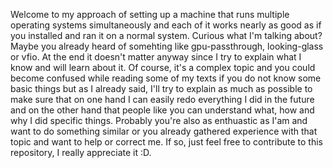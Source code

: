 Welcome to my approach of setting up a machine that runs multiple operating systems simultaneously and each of it works nearly as good as if you installed and ran it on a normal system.
Curious what I'm talking about? Maybe you already heard of somehting like gpu-passthrough, looking-glass or vfio. At the end it doesn't matter anyway since I try to explain
what I know and will learn about it. Of course, it's a complex topic and you could become confused while reading some of my texts if you do not know some basic things but as I
already said, I'll try to explain as much as possible to make sure that on one hand I can easily redo everything I did in the future and on the other hand that people like you
can understand what, how and why I did specific things. Probably you're also as enthuastic as I'am and want to do something similar or you already gathered experience with that
topic and want to help or correct me. If so, just feel free to contribute to this repository, I really appreciate it :D.
